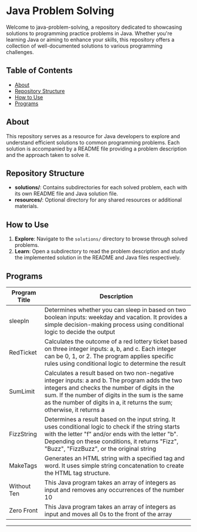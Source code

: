 
# Java Problem Solving

Welcome to java-problem-solving, a repository dedicated to showcasing solutions to programming practice problems in Java. Whether you're learning Java or aiming to enhance your skills, this repository offers a collection of well-documented solutions to various programming challenges.

## Table of Contents
- [About](#about)
- [Repository Structure](#repository-structure)
- [How to Use](#how-to-use)
- [Programs](#programs)


## About

This repository serves as a resource for Java developers to explore and understand efficient solutions to common programming problems. Each solution is accompanied by a README file providing a problem description and the approach taken to solve it.

## Repository Structure

- **solutions/**: Contains subdirectories for each solved problem, each with its own README file and Java solution file.
- **resources/**: Optional directory for any shared resources or additional materials.

## How to Use

1. **Explore**: Navigate to the `solutions/` directory to browse through solved problems.
2. **Learn**: Open a subdirectory to read the problem description and study the implemented solution in the README and Java files respectively.


## Programs

| Program Title                                     | Description                                             |
|----------------------------------------------------|---------------------------------------------------------|
| sleepIn    | Determines whether you can sleep in based on two boolean inputs: weekday and vacation. It provides a simple decision-making process using conditional logic to decide the output|
| RedTicket    | Calculates the outcome of a red lottery ticket based on three integer inputs: a, b, and c. Each integer can be 0, 1, or 2. The program applies specific rules using conditional logic to determine the result|
|SumLimit|Calculates a result based on two non-negative integer inputs: a and b. The program adds the two integers and checks the number of digits in the sum. If the number of digits in the sum is the same as the number of digits in a, it returns the sum; otherwise, it returns a|
|FizzString|Determines a result based on the input string. It uses conditional logic to check if the string starts with the letter "f" and/or ends with the letter "b". Depending on these conditions, it returns "Fizz", "Buzz", "FizzBuzz", or the original string|
|MakeTags|Generates an HTML string with a specified tag and word. It uses simple string concatenation to create the HTML tag structure.|
|Without Ten|This Java program takes an array of integers as input and removes any occurrences of the number 10|
|Zero Front|This Java program takes an array of integers as input and moves all 0s to the front of the array|
---


